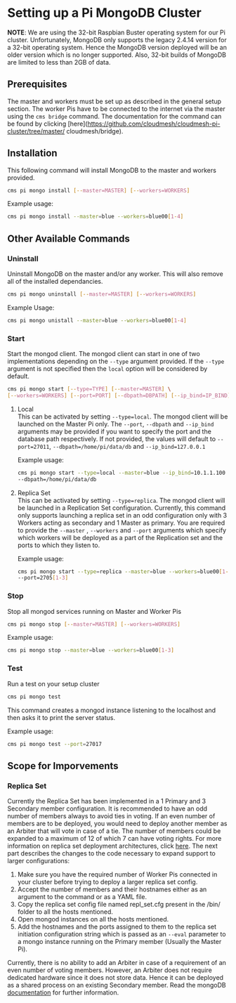 # Setting up a Pi MongoDB Cluster 

**NOTE**: We are using the 32-bit Raspbian
Buster operating system for our Pi cluster. Unfortunately, MongoDB only supports
the legacy 2.4.14 version for a 32-bit operating system. Hence the MongoDB
version deployed will be an older version which is no longer supported. Also,
32-bit builds of MongoDB are limited to less than 2GB of data. 

## Prerequisites

The master and workers must be set up as described in the general setup section.
The worker Pis have to be connected to the internet via the master using the
```cms bridge``` command. The documentation for the command can be found by 
clicking [here](https://github.com/cloudmesh/cloudmesh-pi-cluster/tree/master/
cloudmesh/bridge).

## Installation

This following command will install MongoDB to the master and workers provided.

```bash 
cms pi mongo install [--master=MASTER] [--workers=WORKERS] 
```

Example usage:  

```bash 
cms pi mongo install --master=blue --workers=blue00[1-4]
```

## Other Available Commands

### Uninstall

Uninstall MongoDB on the master and/or any worker. This will also remove all of
the installed dependancies.

```bash
cms pi mongo uninstall [--master=MASTER] [--workers=WORKERS] 
```

Example Usage:  

```bash
cms pi mongo unistall --master=blue --workers=blue00[1-4]
```

### Start 

Start the mongod client. The mongod client can start in one of two
implementations depending on the ```--type``` argument provided. If the
```--type``` argument is not specified then the ```local``` option will be
considered by default.  

```bash  
cms pi mongo start [--type=TYPE] [--master=MASTER] \
[--workers=WORKERS] [--port=PORT] [--dbpath=DBPATH] [--ip_bind=IP_BIND] 
```

1. Local  
   This can be activated by setting ```--type=local```. The mongod client will 
   be launched on the Master Pi only. The ```--port```, ```--dbpath``` and 
   ```--ip_bind``` arguments may be provided if you want to specify the port 
   and the database path respectively. If not provided, the values will default 
   to ```--port=27011```, ```--dbpath=/home/pi/data/db``` and 
   ```--ip_bind=127.0.0.1```  

   Example usage:

   ```bash 
   cms pi mongo start --type=local --master=blue --ip_bind=10.1.1.100 --port=27017 \
   --dbpath=/home/pi/data/db
   ```
	

2. Replica Set  
   This can be activated by setting ```--type=replica```. The mongod client 
   will be launched in a Replication Set configuration. Currently, this command 
   only supports launching a replica set in an odd configuration only with 3 
   Workers acting as secondary and 1 Master as primary. You are required to 
   provide the ```--master``` , ```--workers``` and ```--port``` arguments 
   which specify which workers will be deployed as a part of the Replication 
   set and the ports to which they listen to.  

   Example usage:

   ```bash 
   cms pi mongo start --type=replica --master=blue --workers=blue00[1-3] \
   --port=2705[1-3]
   ```

### Stop

Stop all mongod services running on Master and Worker Pis

```bash
cms pi mongo stop [--master=MASTER] [--workers=WORKERS] 
```

Example usage:

```bash
cms pi mongo stop --master=blue --workers=blue00[1-3]
```

### Test

Run a test on your setup cluster   

```bash 
cms pi mongo test 
```

This command creates a mongod instance listening to the localhost and then asks
it to print the server status.

Example usage:

```bash 
cms pi mongo test --port=27017
```

## Scope for Imporvements

### Replica Set

Currently the Replica Set has been implemented in a 1 Primary and 3 Secondary
member configuration. It is recommended to have an odd number of members always
to avoid ties in voting. If an even number of members are to be deployed, you
would need to deploy another member as an Arbiter that will vote in case of a
tie. The number of members could be expanded to a maximum of 12 of which 7 can
have voting rights. For more information on replica set deployment
architectures, click
[here](https://docs.mongodb.com/v2.4/core/replica-set-architectures/). The next
part describes the changes to the code necessary to expand support to larger
configurations:  

1. Make sure you have the required number of Worker Pis connected in your
   cluster before trying to deploy a larger replica set config.  
2. Accept the number of members and their hostnames either as an argument to the
   command or as a YAML file.  
3. Copy the replica set config file named repl_set.cfg present in the /bin/ 
   folder to all the hosts mentioned.  
4. Open mongod instances on all the hosts mentioned.  
5. Add the hostnames and the ports assigned to them to the replica set 
   initiation configuration string which is passed as an ```--eval``` parameter 
   to a mongo instance running on the Primary member (Usually the Master Pi). 

Currently, there is no ability to add an Arbiter in case of a requirement of an
even number of voting members. However, an Arbiter does not require dedicated
hardware since it does not store data. Hence it can be deployed as a shared
process on an existing Secondary member. Read the mongoDB
[documentation](https://docs.mongodb.com/v2.4/core/replica-set-arbiter/) for
further information.
